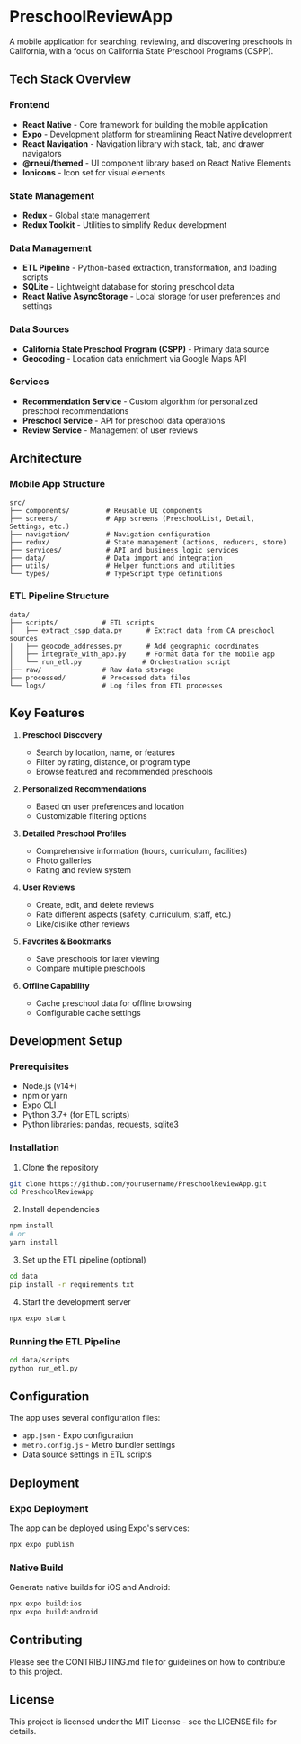 # PreschoolReviewApp

A mobile application for searching, reviewing, and discovering preschools in California, with a focus on California State Preschool Programs (CSPP).

## Tech Stack Overview

### Frontend
- **React Native** - Core framework for building the mobile application
- **Expo** - Development platform for streamlining React Native development
- **React Navigation** - Navigation library with stack, tab, and drawer navigators
- **@rneui/themed** - UI component library based on React Native Elements
- **Ionicons** - Icon set for visual elements

### State Management
- **Redux** - Global state management
- **Redux Toolkit** - Utilities to simplify Redux development

### Data Management
- **ETL Pipeline** - Python-based extraction, transformation, and loading scripts
- **SQLite** - Lightweight database for storing preschool data
- **React Native AsyncStorage** - Local storage for user preferences and settings

### Data Sources
- **California State Preschool Program (CSPP)** - Primary data source
- **Geocoding** - Location data enrichment via Google Maps API

### Services
- **Recommendation Service** - Custom algorithm for personalized preschool recommendations
- **Preschool Service** - API for preschool data operations
- **Review Service** - Management of user reviews

## Architecture

### Mobile App Structure
```
src/
├── components/         # Reusable UI components
├── screens/            # App screens (PreschoolList, Detail, Settings, etc.)
├── navigation/         # Navigation configuration
├── redux/              # State management (actions, reducers, store)
├── services/           # API and business logic services
├── data/               # Data import and integration
├── utils/              # Helper functions and utilities
└── types/              # TypeScript type definitions
```

### ETL Pipeline Structure
```
data/
├── scripts/           # ETL scripts
│   ├── extract_cspp_data.py      # Extract data from CA preschool sources
│   ├── geocode_addresses.py      # Add geographic coordinates
│   ├── integrate_with_app.py     # Format data for the mobile app
│   └── run_etl.py               # Orchestration script
├── raw/               # Raw data storage
├── processed/         # Processed data files
└── logs/              # Log files from ETL processes
```

## Key Features

1. **Preschool Discovery**
   - Search by location, name, or features
   - Filter by rating, distance, or program type
   - Browse featured and recommended preschools

2. **Personalized Recommendations**
   - Based on user preferences and location
   - Customizable filtering options

3. **Detailed Preschool Profiles**
   - Comprehensive information (hours, curriculum, facilities)
   - Photo galleries
   - Rating and review system

4. **User Reviews**
   - Create, edit, and delete reviews
   - Rate different aspects (safety, curriculum, staff, etc.)
   - Like/dislike other reviews

5. **Favorites & Bookmarks**
   - Save preschools for later viewing
   - Compare multiple preschools

6. **Offline Capability**
   - Cache preschool data for offline browsing
   - Configurable cache settings

## Development Setup

### Prerequisites
- Node.js (v14+)
- npm or yarn
- Expo CLI
- Python 3.7+ (for ETL scripts)
- Python libraries: pandas, requests, sqlite3

### Installation

1. Clone the repository
```bash
git clone https://github.com/yourusername/PreschoolReviewApp.git
cd PreschoolReviewApp
```

2. Install dependencies
```bash
npm install
# or
yarn install
```

3. Set up the ETL pipeline (optional)
```bash
cd data
pip install -r requirements.txt
```

4. Start the development server
```bash
npx expo start
```

### Running the ETL Pipeline
```bash
cd data/scripts
python run_etl.py
```

## Configuration

The app uses several configuration files:
- `app.json` - Expo configuration
- `metro.config.js` - Metro bundler settings
- Data source settings in ETL scripts

## Deployment

### Expo Deployment
The app can be deployed using Expo's services:
```bash
npx expo publish
```

### Native Build
Generate native builds for iOS and Android:
```bash
npx expo build:ios
npx expo build:android
```

## Contributing

Please see the CONTRIBUTING.md file for guidelines on how to contribute to this project.

## License

This project is licensed under the MIT License - see the LICENSE file for details.
